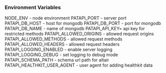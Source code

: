 ### Environment Variables

NODE_ENV - node environment
PATAPI_PORT - server port
PATAPI_DB_HOST - host for mongodb
PATAPI_DB_PORT - port for mongodb
PATAPI_DB_NAME - name of mongodb
PATAPI_API_KEY= api key for restricted methods
PATAPI_ALLOWED_ORIGINS - allowed request origins
PATAPI_ALLOWED_METHODS - allowed request methods
PATAPI_ALLOWED_HEADERS - allowed request headers
PATAPI_LOGGING_ENABLED - enable server logging
PATAPI_LOGGING_DEBUG - set logging to debug mode
PATAPI_SCHEMA_PATH - schema url path for altair
PATAPI_HEALTHKIT_USER_AGENT - user agent for adding healthkit data
